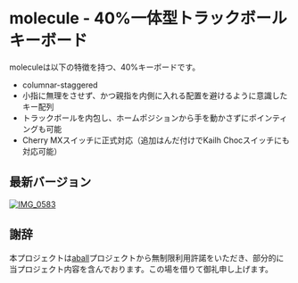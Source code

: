# molecule - 40%一体型トラックボールキーボード
moleculeは以下の特徴を持つ、40%キーボードです。

- columnar-staggered
- 小指に無理をさせず、かつ親指を内側に入れる配置を避けるように意識したキー配列
- トラックボールを内包し、ホームポジションから手を動かさずにポインティングも可能
- Cherry MXスイッチに正式対応（追加はんだ付けでKailh Chocスイッチにも対応可能）

## 最新バージョン
[![IMG_0583](https://user-images.githubusercontent.com/15024038/115101532-fc732680-9f7f-11eb-9718-3cd48567de03.jpg)](https://i.imgur.com/uYCeS4Y.jpg)

## 謝辞
本プロジェクトは[aball](https://github.com/brickbots/aball)プロジェクトから無制限利用許諾をいただき、部分的に当プロジェクト内容を含んでおります。この場を借りて御礼申し上げます。
